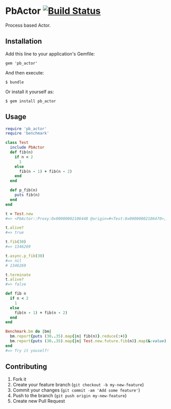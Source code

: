 # PbActor  [![Build Status](https://travis-ci.org/jjyr/pb_actor.png?branch=master)](https://travis-ci.org/jjyr/pb_actor)

Process based Actor.

## Installation

Add this line to your application's Gemfile:

    gem 'pb_actor'

And then execute:

    $ bundle

Or install it yourself as:

    $ gem install pb_actor

## Usage

```ruby
require 'pb_actor'
require 'benchmark'

class Test
  include PbActor
  def fib(n)
    if n < 2
      1
    else
      fib(n - 1) + fib(n - 2)
    end
  end

  def p_fib(n)
    puts fib(n)
  end
end

t = Test.new
#=> <PbActor::Proxy:0x00000002106448 @origin=#<Test:0x00000002106470>, @pid=23487, @rd=#<IO:fd 7>, @wr=#<IO:fd 10>>

t.alive?
#=> true

t.fib(30)
#=> 1346269

t.async.p_fib(30)
#=> nil
# 1346269

t.terminate
t.alive?
#=> false

def fib n
  if n < 2
    1
  else
    fib(n - 1) + fib(n - 2)
  end
end

Benchmark.bm do |bm|
  bm.report{puts (30..35).map{|n| fib(n)}.reduce(:+)}
  bm.report{puts (30..35).map{|n| Test.new.future.fib(n)}.map(&:value).reduce(:+)}
end
#=> Try it youself!
```

## Contributing

1. Fork it
2. Create your feature branch (`git checkout -b my-new-feature`)
3. Commit your changes (`git commit -am 'Add some feature'`)
4. Push to the branch (`git push origin my-new-feature`)
5. Create new Pull Request

